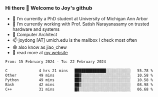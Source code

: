 ### Hi there 👋 Welcome to Joy's github

- 🔭 I’m currently a PhD student at University of Michigan Ann Arbor
- 🌱 I’m currently working with Prof. Satish Narayanasamy on trusted hardware and systems
- 👯 Computer Architect
- 📫 joydong [AT] umich.edu is the mailbox I check most often
- 😄 also know as jiao_chew
- 💬 read more at [my website](https://joydddd.github.io/)
<!--START_SECTION:waka-->

```txt
From: 15 February 2024 - To: 22 February 2024

C              4 hrs 21 mins   ██████████████░░░░░░░░░░░   55.78 %
Other          49 mins         ██▓░░░░░░░░░░░░░░░░░░░░░░   10.58 %
Python         49 mins         ██▓░░░░░░░░░░░░░░░░░░░░░░   10.58 %
Bash           42 mins         ██▒░░░░░░░░░░░░░░░░░░░░░░   08.98 %
C++            31 mins         █▓░░░░░░░░░░░░░░░░░░░░░░░   06.68 %
```

<!--END_SECTION:waka-->
